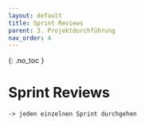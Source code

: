 ```yaml
---
layout: default
title: Sprint Reviews
parent: 3. Projektdurchführung
nav_order: 4
---
```


{: .no_toc }


# Sprint Reviews
    -> jeden einzelnen Sprint durchgehen
